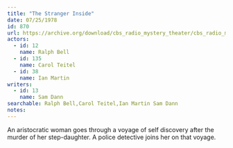 ```yaml
---
title: "The Stranger Inside"
date: 07/25/1978
id: 870
url: https://archive.org/download/cbs_radio_mystery_theater/cbs_radio_mystery_theater-0851-0900.zip/cbs_radio_mystery_theater-0851-0900%2Fcbsrmt_0870_the_stranger_inside.mp3
actors:  
  - id: 12
    name: Ralph Bell  
  - id: 135
    name: Carol Teitel  
  - id: 38
    name: Ian Martin
writers:  
  - id: 13
    name: Sam Dann
searchable: Ralph Bell,Carol Teitel,Ian Martin Sam Dann
notes:  
---
```

An aristocratic woman goes through a voyage of self discovery after the murder of her step-daughter. A police detective joins her on that voyage.